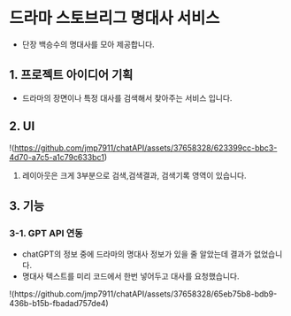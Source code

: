 <h1>드라마 스토브리그 명대사 서비스</h1>
<ul>
  <li>
    단장 백승수의 명대사를 모아 제공합니다.
  </li>
</ul>
<h2>1. 프로젝트 아이디어 기획</h2>
<ul>
  <li>
    드라마의 장면이나 특정 대사를 검색해서 찾아주는 서비스 입니다.
  </li>
</ul>
<h2>2. UI</h2>

!(https://github.com/jmp7911/chatAPI/assets/37658328/623399cc-bbc3-4d70-a7c5-a1c79c633bc1)
<ol>
  <li>
    레이아웃은 크게 3부분으로 검색,검색결과, 검색기록 영역이 있습니다.
  </li>
</ol>

<h2>3. 기능</h2>
<h3>3-1. GPT API 연동</h3>
<ul>
  <li>
    chatGPT의 정보 중에 드라마의 명대사 정보가 있을 줄 알았는데 결과가 없었습니다.
  </li>
  <li>
    명대사 텍스트를 미리 코드에서 한번 넣어두고 대사를 요청했습니다.
  </li>
</ul>
!(https://github.com/jmp7911/chatAPI/assets/37658328/65eb75b8-bdb9-436b-b15b-fbadad757de4)
